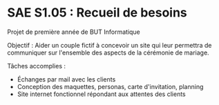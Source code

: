 <h1>SAE S1.05 : Recueil de besoins </h1>
<p>Projet de première année de BUT Informatique</p>
<p>Objectif :
Aider un couple fictif à concevoir un site qui leur permettra de communiquer sur l'ensemble des aspects de la cérémonie de mariage.</li>
</p>
<p>Tâches accomplies :
<ul>
  <li>Échanges par mail avec les clients</li>
  <li>Conception des maquettes, personas, carte d'invitation, planning</li>
  <li>Site internet fonctionnel répondant aux attentes des clients</li>
</ul> </p>
